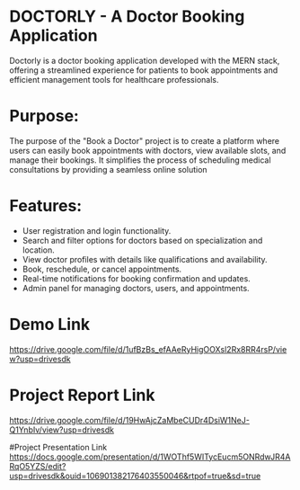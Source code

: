 # DOCTORLY - A Doctor Booking Application
Doctorly is a doctor booking application developed with the MERN stack, offering a streamlined experience for patients to book appointments and efficient management tools for healthcare professionals.

# Purpose:
The purpose of the "Book a Doctor" project is to create a platform where users can easily book appointments with doctors, view available slots, and manage their bookings. It simplifies the process of scheduling medical consultations by providing a seamless online solution

# Features:
- User registration and login functionality. 
- Search and filter options for doctors based on specialization and location. 
- View doctor profiles with details like qualifications and availability. 
- Book, reschedule, or cancel appointments. 
- Real-time notifications for booking confirmation and updates. 
- Admin panel for managing doctors, users, and appointments.

# Demo Link
https://drive.google.com/file/d/1ufBzBs_efAAeRyHigOOXsl2Rx8RR4rsP/view?usp=drivesdk

# Project Report Link
https://drive.google.com/file/d/19HwAjcZaMbeCUDr4DsiW1NeJ-Q1YnbIv/view?usp=drivesdk

#Project Presentation Link 
https://docs.google.com/presentation/d/1WOThf5WITycEucm5ONRdwJR4ARqO5YZS/edit?usp=drivesdk&ouid=106901382176403550046&rtpof=true&sd=true
